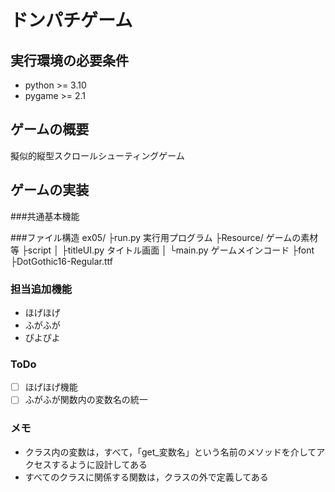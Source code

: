# ドンパチゲーム
## 実行環境の必要条件
* python >= 3.10
* pygame >= 2.1

## ゲームの概要
擬似的縦型スクロールシューティングゲーム

## ゲームの実装
###共通基本機能

###ファイル構造
ex05/
  ├run.py 実行用プログラム
  ├Resource/ ゲームの素材等
      ├script 
      │  ├titleUI.py タイトル画面
      │  └main.py ゲームメインコード
      ├font 
        ├DotGothic16-Regular.ttf
      
### 担当追加機能
* ほげほげ
* ふがふが
* ぴよぴよ
### ToDo
- [ ] ほげほげ機能
- [ ] ふがふが関数内の変数名の統一
### メモ
* クラス内の変数は，すべて，「get_変数名」という名前のメソッドを介してアクセスするように設計してある
* すべてのクラスに関係する関数は，クラスの外で定義してある
